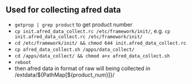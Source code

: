 ## Used for collecting afred data
- `getprop | grep product` to get product number
- `cp init.afred_data_collect.rc /etc/framework/init/`, e.g. `cp init.afred_data_collect.rc /etc/framework/init/`
- `cd /etc/framework/init/ && chmod 644 init.afred_data_collect.rc`
- `cp afred_data_collect.sh /apps/data_collect/`
- `cd /apps/data_collect/ && chmod a+x afred_data_collect.sh`
- `reboot`
- then afred data in format of raw will being collected in /extdata/${PathMap[${product_num}]}/